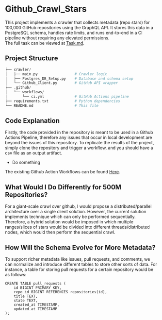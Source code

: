 # Github_Crawl_Stars
This project implements a crawler that collects metadata (repo stars) for 100,000 GitHub repositories using the GraphQL API. It stores this data in a PostgreSQL schema, handles rate limits, and runs end-to-end in a CI pipeline without requiring any elevated permissions.\
The full task can be viewed at [Task.md](Task.md).

## Project Structure
```py
├── crawler/
│   ├── main.py                 # Crawler logic
│   ├── Postgres_DB_Setup.py    # Database and schema setup
│   └── Github_Client.py        # GitHub API wrapper
├── .github/
│   └── workflows/
│       └── ci.yml              # GitHub Actions pipeline
├── requirements.txt            # Python dependencies
└── README.md                   # This file
```

## Code Explanation
Firstly, the code provided in the repository is meant to be used in a Github Actions Pipeline, therefore any issues that occur in local development are beyond the issues of this repository. To replicate the results of the project, simply clone the repository and trigger a workflow, and you should have a csv file as an output artifact.

- Do something

The existing Github Action Workflows can be found [Here](https://github.com/MohammadYehya/Github_Crawl_Stars/actions/workflows/main.yml).

## What Would I Do Differently for 500M Repositories?
For a giant-scale crawl over github, I would propose a distributed/parallel architecture over a single client solution. However, the current solution implements technique which can only be performed sequentially.\
Therefore, a hybrid solution would be imposed in which multiple ranges/slices of stars would be divided into different threads/distributed nodes, which would then perform the sequential crawl.

## How Will the Schema Evolve for More Metadata?
To support richer metadata like issues, pull requests, and comments, we can normalize and introduce different tables to store other sorts of data. For instance, a table for storing pull requests for a certain repository would be as follows:
```postgresql
CREATE TABLE pull_requests (
    id BIGINT PRIMARY KEY,
    repo_id BIGINT REFERENCES repositories(id),
    title TEXT,
    state TEXT,
    created_at TIMESTAMP,
    updated_at TIMESTAMP
);
```